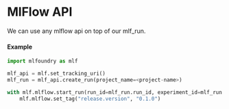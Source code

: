 # MlFlow API

We can use any mlflow api on top of our mlf\_run.

#### Example

```python
import mlfoundry as mlf

mlf_api = mlf.set_tracking_uri()
mlf_run = mlf_api.create_run(project_name=<project-name>)

with mlf.mlflow.start_run(run_id=mlf_run.run_id, experiment_id=mlf_run.experiment_id) as run:
    mlf.mlflow.set_tag("release.version", "0.1.0")
```
